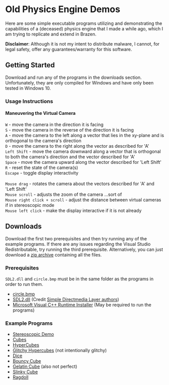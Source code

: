 # Old Physics Engine Demos

Here are some simple executable programs utilizing and demonstrating the capabilities of a (deceased) physics engine that I made a while ago, which I am trying to replicate and extend in Brazen.

**Disclaimer**: Although it is not my intent to distribute malware, I cannot, for legal safety, offer any guarantees/warranty for this software.

## Getting Started

Download and run any of the programs in the downloads section. Unfortunately, they are only compiled for Windows and have only been tested in Windows 10.

### Usage Instructions

#### Maneuvering the Virtual Camera

`W` - move the camera in the direction it is facing <br>
`S` - move the camera in the reverse of the direction it is facing <br>
`A` - move the camera to the left along a vector that lies in the xy-plane and is orthogonal to the camera's direction <br>
`D` - move the camera to the right along the vector as described for 'A' <br>
`Left Shift` - move the camera downward along a vector that is orthogonal to both the camera's direction and the vector described for 'A' <br>
`Space` - move the camera upward along the vector described for 'Left Shift' <br>
`R` - reset the state of the camera(s) <br>
`Escape` - toggle display interactivity <br>
 <br>
`Mouse drag` - rotates the camera about the vectors described for 'A' and 'Left Shift' <br>
`Mouse scroll` - adjusts the zoom of the camera ...sort of <br>
`Mouse right click + scroll` - adjust the distance between virtual cameras if in stereoscopic mode <br>
`Mouse left click` - make the display interactive if it is not already <br>

## Downloads

Download the first two prerequisites and then try running any of the example programs. If there are any issues regarding the Visual Studio Redistributable, try running the third prerequisite. Alternatively, you can just download a [zip archive](old-physics-engine.zip) containing all the files.

### Prerequisites

`SDL2.dll` and `circle.bmp` must be in the same folder as the programs in order to run them.

* <a href="circle.bmp" download="circle.bmp">circle.bmp</a>
* [SDL2.dll](SDL2.dll) (Credit [Simple Directmedia Layer authors](https://www.libsdl.org/credits.php))
* [Microsoft Visual C++ Runtime Installer](VC_redist.x64.exe) (May be required to run the programs)

### Example Programs

* [Stereoscopic Demo](Demo.exe)
* [Cubes](Cubes.exe)
* [HyperCubes](HyperCubes.exe)
* [Glitchy Hypercubes](Glitchy-Hypercubes.exe) (not intentionally glitchy)
* [Dice](Dice.exe)
* [Bouncy Cube](Bouncy-Cube.exe)
* [Gelatin Cube](Gelatin-Cube.exe) (also not perfect)
* [Slinky Cube](Slinky-Cube.exe)
* [Ragdoll](Ragdoll.exe)